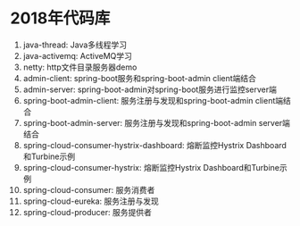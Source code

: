 # 2018年代码库
1. java-thread: Java多线程学习
2. java-activemq: ActiveMQ学习
3. netty: http文件目录服务器demo
4. admin-client: spring-boot服务和spring-boot-admin client端结合
5. admin-server: spring-boot-admin对spring-boot服务进行监控server端
6. spring-boot-admin-client: 服务注册与发现和spring-boot-admin client端结合
7. spring-boot-admin-server: 服务注册与发现和spring-boot-admin server端结合
8. spring-cloud-consumer-hystrix-dashboard: 熔断监控Hystrix Dashboard和Turbine示例
9. spring-cloud-consumer-hystrix: 熔断监控Hystrix Dashboard和Turbine示例
10. spring-cloud-consumer: 服务消费者
11. spring-cloud-eureka: 服务注册与发现
12. spring-cloud-producer: 服务提供者